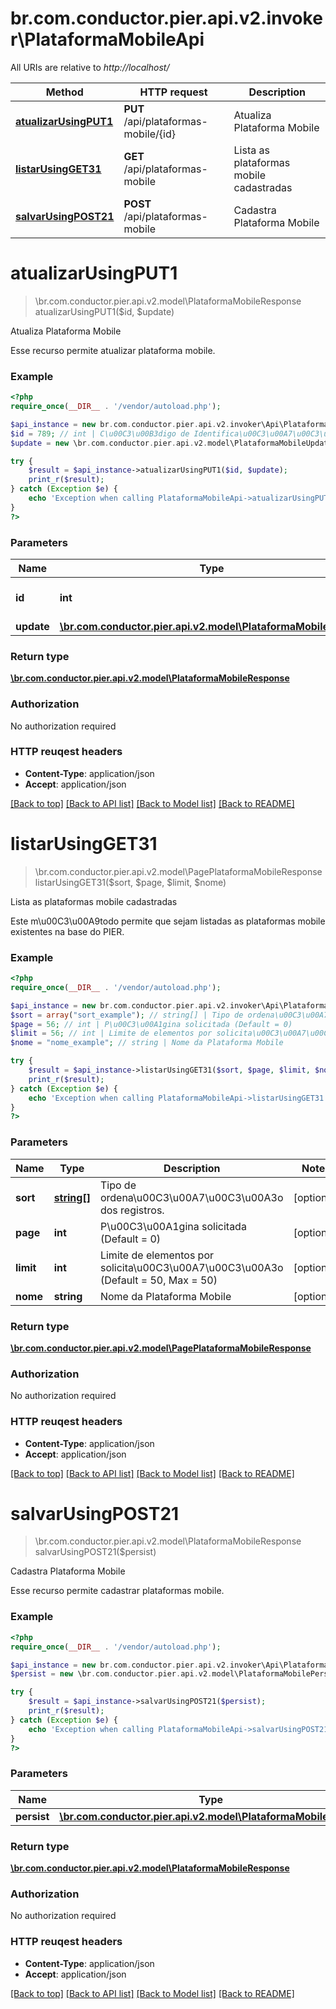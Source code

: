 # br.com.conductor.pier.api.v2.invoker\PlataformaMobileApi

All URIs are relative to *http://localhost/*

Method | HTTP request | Description
------------- | ------------- | -------------
[**atualizarUsingPUT1**](PlataformaMobileApi.md#atualizarUsingPUT1) | **PUT** /api/plataformas-mobile/{id} | Atualiza Plataforma Mobile
[**listarUsingGET31**](PlataformaMobileApi.md#listarUsingGET31) | **GET** /api/plataformas-mobile | Lista as plataformas mobile cadastradas
[**salvarUsingPOST21**](PlataformaMobileApi.md#salvarUsingPOST21) | **POST** /api/plataformas-mobile | Cadastra Plataforma Mobile


# **atualizarUsingPUT1**
> \br.com.conductor.pier.api.v2.model\PlataformaMobileResponse atualizarUsingPUT1($id, $update)

Atualiza Plataforma Mobile

Esse recurso permite atualizar plataforma mobile.

### Example 
```php
<?php
require_once(__DIR__ . '/vendor/autoload.php');

$api_instance = new br.com.conductor.pier.api.v2.invoker\Api\PlataformaMobileApi();
$id = 789; // int | C\u00C3\u00B3digo de Identifica\u00C3\u00A7\u00C3\u00A3o da Plataforma (id).
$update = new \br.com.conductor.pier.api.v2.model\PlataformaMobileUpdate(); // \br.com.conductor.pier.api.v2.model\PlataformaMobileUpdate | update

try { 
    $result = $api_instance->atualizarUsingPUT1($id, $update);
    print_r($result);
} catch (Exception $e) {
    echo 'Exception when calling PlataformaMobileApi->atualizarUsingPUT1: ', $e->getMessage(), "\n";
}
?>
```

### Parameters

Name | Type | Description  | Notes
------------- | ------------- | ------------- | -------------
 **id** | **int**| C\u00C3\u00B3digo de Identifica\u00C3\u00A7\u00C3\u00A3o da Plataforma (id). | 
 **update** | [**\br.com.conductor.pier.api.v2.model\PlataformaMobileUpdate**](\br.com.conductor.pier.api.v2.model\PlataformaMobileUpdate.md)| update | 

### Return type

[**\br.com.conductor.pier.api.v2.model\PlataformaMobileResponse**](PlataformaMobileResponse.md)

### Authorization

No authorization required

### HTTP reuqest headers

 - **Content-Type**: application/json
 - **Accept**: application/json

[[Back to top]](#) [[Back to API list]](../README.md#documentation-for-api-endpoints) [[Back to Model list]](../README.md#documentation-for-models) [[Back to README]](../README.md)

# **listarUsingGET31**
> \br.com.conductor.pier.api.v2.model\PagePlataformaMobileResponse listarUsingGET31($sort, $page, $limit, $nome)

Lista as plataformas mobile cadastradas

Este m\u00C3\u00A9todo permite que sejam listadas as plataformas mobile existentes na base do PIER.

### Example 
```php
<?php
require_once(__DIR__ . '/vendor/autoload.php');

$api_instance = new br.com.conductor.pier.api.v2.invoker\Api\PlataformaMobileApi();
$sort = array("sort_example"); // string[] | Tipo de ordena\u00C3\u00A7\u00C3\u00A3o dos registros.
$page = 56; // int | P\u00C3\u00A1gina solicitada (Default = 0)
$limit = 56; // int | Limite de elementos por solicita\u00C3\u00A7\u00C3\u00A3o (Default = 50, Max = 50)
$nome = "nome_example"; // string | Nome da Plataforma Mobile

try { 
    $result = $api_instance->listarUsingGET31($sort, $page, $limit, $nome);
    print_r($result);
} catch (Exception $e) {
    echo 'Exception when calling PlataformaMobileApi->listarUsingGET31: ', $e->getMessage(), "\n";
}
?>
```

### Parameters

Name | Type | Description  | Notes
------------- | ------------- | ------------- | -------------
 **sort** | [**string[]**](string.md)| Tipo de ordena\u00C3\u00A7\u00C3\u00A3o dos registros. | [optional] 
 **page** | **int**| P\u00C3\u00A1gina solicitada (Default = 0) | [optional] 
 **limit** | **int**| Limite de elementos por solicita\u00C3\u00A7\u00C3\u00A3o (Default = 50, Max = 50) | [optional] 
 **nome** | **string**| Nome da Plataforma Mobile | [optional] 

### Return type

[**\br.com.conductor.pier.api.v2.model\PagePlataformaMobileResponse**](PagePlataformaMobileResponse.md)

### Authorization

No authorization required

### HTTP reuqest headers

 - **Content-Type**: application/json
 - **Accept**: application/json

[[Back to top]](#) [[Back to API list]](../README.md#documentation-for-api-endpoints) [[Back to Model list]](../README.md#documentation-for-models) [[Back to README]](../README.md)

# **salvarUsingPOST21**
> \br.com.conductor.pier.api.v2.model\PlataformaMobileResponse salvarUsingPOST21($persist)

Cadastra Plataforma Mobile

Esse recurso permite cadastrar plataformas mobile.

### Example 
```php
<?php
require_once(__DIR__ . '/vendor/autoload.php');

$api_instance = new br.com.conductor.pier.api.v2.invoker\Api\PlataformaMobileApi();
$persist = new \br.com.conductor.pier.api.v2.model\PlataformaMobilePersist(); // \br.com.conductor.pier.api.v2.model\PlataformaMobilePersist | persist

try { 
    $result = $api_instance->salvarUsingPOST21($persist);
    print_r($result);
} catch (Exception $e) {
    echo 'Exception when calling PlataformaMobileApi->salvarUsingPOST21: ', $e->getMessage(), "\n";
}
?>
```

### Parameters

Name | Type | Description  | Notes
------------- | ------------- | ------------- | -------------
 **persist** | [**\br.com.conductor.pier.api.v2.model\PlataformaMobilePersist**](\br.com.conductor.pier.api.v2.model\PlataformaMobilePersist.md)| persist | 

### Return type

[**\br.com.conductor.pier.api.v2.model\PlataformaMobileResponse**](PlataformaMobileResponse.md)

### Authorization

No authorization required

### HTTP reuqest headers

 - **Content-Type**: application/json
 - **Accept**: application/json

[[Back to top]](#) [[Back to API list]](../README.md#documentation-for-api-endpoints) [[Back to Model list]](../README.md#documentation-for-models) [[Back to README]](../README.md)

